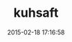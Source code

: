 ---
layout: post
title:  "kuhsaft"
repo:   "screenconcept/kuhsaft"
date:   2015-02-18 17:16:58
gemurl: http://github.com/screenconcept/kuhsaft
---